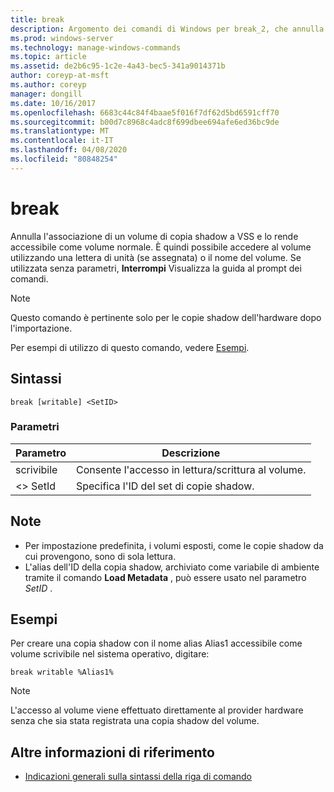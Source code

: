 ```yaml
---
title: break
description: Argomento dei comandi di Windows per break_2, che annulla l'associazione di un volume di copia shadow da VSS e lo rende accessibile come volume normale.
ms.prod: windows-server
ms.technology: manage-windows-commands
ms.topic: article
ms.assetid: de2b6c95-1c2e-4a43-bec5-341a9014371b
author: coreyp-at-msft
ms.author: coreyp
manager: dongill
ms.date: 10/16/2017
ms.openlocfilehash: 6683c44c84f4baae5f016f7df62d5bd6591cff70
ms.sourcegitcommit: b00d7c8968c4adc8f699dbee694afe6ed36bc9de
ms.translationtype: MT
ms.contentlocale: it-IT
ms.lasthandoff: 04/08/2020
ms.locfileid: "80848254"
---
```

# <a name="break"></a>break

Annulla l'associazione di un volume di copia shadow a VSS e lo rende accessibile come volume normale. È quindi possibile accedere al volume utilizzando una lettera di unità (se assegnata) o il nome del volume. Se utilizzata senza parametri, **Interrompi** Visualizza la guida al prompt dei comandi.

> [!NOTE]
> Questo comando è pertinente solo per le copie shadow dell'hardware dopo l'importazione.

Per esempi di utilizzo di questo comando, vedere [Esempi](#BKMK_examples).

## <a name="syntax"></a>Sintassi

```
break [writable] <SetID>
```

### <a name="parameters"></a>Parametri

|Parametro|Descrizione|
|---------|-----------|
|scrivibile|Consente l'accesso in lettura/scrittura al volume.|
|\<> SetId|Specifica l'ID del set di copie shadow.|

## <a name="remarks"></a>Note

-   Per impostazione predefinita, i volumi esposti, come le copie shadow da cui provengono, sono di sola lettura.
-   L'alias dell'ID della copia shadow, archiviato come variabile di ambiente tramite il comando **Load Metadata** , può essere usato nel parametro *SetID* .

## <a name="examples"></a><a name=BKMK_examples></a>Esempi

Per creare una copia shadow con il nome alias Alias1 accessibile come volume scrivibile nel sistema operativo, digitare:
```
break writable %Alias1%
```

> [!NOTE]
> L'accesso al volume viene effettuato direttamente al provider hardware senza che sia stata registrata una copia shadow del volume.

## <a name="additional-references"></a>Altre informazioni di riferimento

- [Indicazioni generali sulla sintassi della riga di comando](command-line-syntax-key.md)